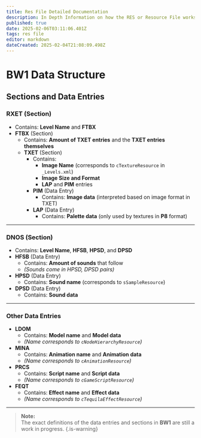 ```yaml
---
title: Res File Detailed Documentation
description: In Depth Information on how the RES or Resource File works. 
published: true
date: 2025-02-06T03:11:06.401Z
tags: res file
editor: markdown
dateCreated: 2025-02-04T21:08:09.498Z
---
```


# BW1 Data Structure

## Sections and Data Entries

### RXET (Section)
- Contains: **Level Name** and **FTBX**  
- **FTBX** (Section)  
  - Contains: **Amount of TXET entries** and the **TXET entries themselves**  
  - **TXET** (Section)  
    - Contains:
      - **Image Name** (corresponds to `cTextureResource` in `_Levels.xml`)
      - **Image Size and Format**
      - **LAP** and **PIM** entries  
    - **PIM** (Data Entry)  
      - Contains: **Image data** (interpreted based on image format in TXET)  
    - **LAP** (Data Entry)  
      - Contains: **Palette data** (only used by textures in **P8** format)  

---

### DNOS (Section)
- Contains: **Level Name**, **HFSB**, **HPSD**, and **DPSD**  
- **HFSB** (Data Entry)  
  - Contains: **Amount of sounds** that follow  
  - *(Sounds come in HPSD, DPSD pairs)*  
- **HPSD** (Data Entry)  
  - Contains: **Sound name** (corresponds to `sSampleResource`)  
- **DPSD** (Data Entry)  
  - Contains: **Sound data**  

---

### Other Data Entries
- **LDOM**  
  - Contains: **Model name** and **Model data**  
  - *(Name corresponds to `cNodeHierarchyResource`)*  
- **MINA**  
  - Contains: **Animation name** and **Animation data**  
  - *(Name corresponds to `cAnimationResource`)*  
- **PRCS**  
  - Contains: **Script name** and **Script data**  
  - *(Name corresponds to `cGameScriptResource`)*  
- **FEQT**  
  - Contains: **Effect name** and **Effect data**  
  - *(Name corresponds to `cTequilaEffectResource`)*  

---

> **Note:**  
> The exact definitions of the data entries and sections in **BW1** are still a work in progress.
{.is-warning}

